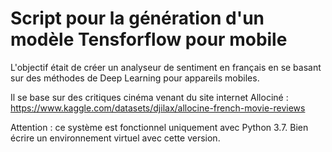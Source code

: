 # Script pour la génération d'un modèle Tensforflow pour mobile

L'objectif était de créer un analyseur de sentiment en français en se basant sur des méthodes de Deep Learning pour appareils mobiles.

Il se base sur des critiques cinéma venant du site internet Allociné : https://www.kaggle.com/datasets/djilax/allocine-french-movie-reviews

Attention : ce système est fonctionnel uniquement avec Python 3.7. Bien écrire un environnement virtuel avec cette version.
